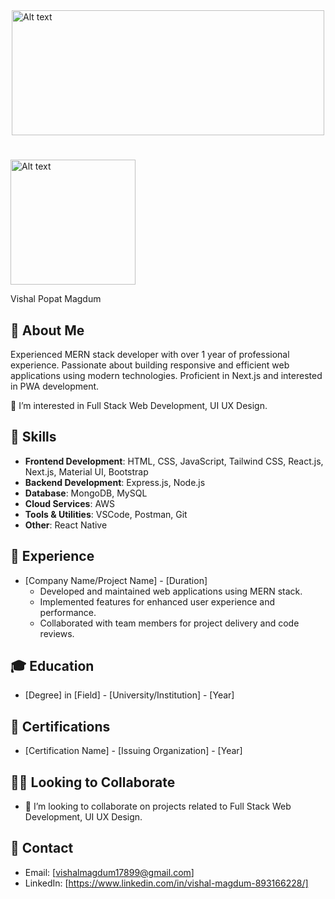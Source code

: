 <div style="display:flex;alig-items: center;justify-content:center">
  <img src="https://i.pinimg.com/originals/81/17/8b/81178b47a8598f0c81c4799f2cdd4057.gif" alt="Alt text" style="width:500px; height:200px">
</div>

#  
<img src="https://drive.google.com/uc?export=view&id=1m5NdnMBIFSATh5U7FUyBrMVK1dwr-Zh0" alt="Alt text" width="200px" >

 Vishal Popat Magdum






## 📝 About Me
Experienced MERN stack developer with over 1 year of professional experience. Passionate about building responsive and efficient web applications using modern technologies. Proficient in Next.js and interested in PWA development. 

👀 I’m interested in Full Stack Web Development, UI UX Design. 

## 🚀 Skills
- **Frontend Development**: HTML, CSS, JavaScript, Tailwind CSS, React.js, Next.js, Material UI, Bootstrap
- **Backend Development**: Express.js, Node.js
- **Database**: MongoDB, MySQL
- **Cloud Services**: AWS
- **Tools & Utilities**: VSCode, Postman, Git
- **Other**: React Native

## 💼 Experience
- [Company Name/Project Name] - [Duration]
  - Developed and maintained web applications using MERN stack.
  - Implemented features for enhanced user experience and performance.
  - Collaborated with team members for project delivery and code reviews.

## 🎓 Education
- [Degree] in [Field] - [University/Institution] - [Year]

## 🏅 Certifications
- [Certification Name] - [Issuing Organization] - [Year]

## 🤝🏼 Looking to Collaborate
- 💞️ I’m looking to collaborate on projects related to Full Stack Web Development, UI UX Design.

## 📧 Contact
- Email: [vishalmagdum17899@gmail.com]
- LinkedIn: [https://www.linkedin.com/in/vishal-magdum-893166228/]



<!---
VishalMagdum/VishalMagdum is a ✨ special ✨ repository because its `README.md` (this file) appears on your GitHub profile.
You can click the Preview link to take a look at your changes.
--->
